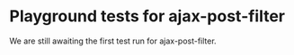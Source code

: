 # Playground tests for ajax-post-filter
We are still awaiting the first test run for ajax-post-filter.
